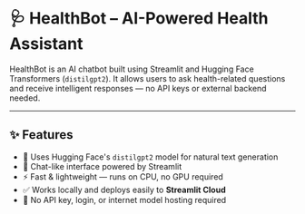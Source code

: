 # 🩺 HealthBot – AI-Powered Health Assistant

HealthBot is an AI chatbot built using Streamlit and Hugging Face Transformers (`distilgpt2`). It allows users to ask health-related questions and receive intelligent responses — no API keys or external backend needed.

---

## ✨ Features

- 🤖 Uses Hugging Face's `distilgpt2` model for natural text generation
- 💬 Chat-like interface powered by Streamlit
- ⚡ Fast & lightweight — runs on CPU, no GPU required
- ✅ Works locally and deploys easily to **Streamlit Cloud**
- 🔐 No API key, login, or internet model hosting required



